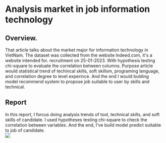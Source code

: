 # Analysis market in job information technology
## Overview.
That article talks about the market major for information technology in VietNam. The dataset was collected from the website Indeed.com, it's a website intended for. recruitment on 25-01-2023. With hypothesis testing chi-square to evaluate the correlation between columns. Purpose article would statistical trend of techincal skills, soft skillsm, programing language, and correlation degree to level experince. And the end I would bulding model recommend system to propose job suitable to user by skills and technical.<br>
## Report
In this report, I forcus doing analysis trends of tool, technical skills, and soft skills of candidate. I used hypotheses testing chi-square to check the correlation between variables. And the end, I've build model predict suitable to job of candidate.<br>
<image src="https://github.com/tranhuuan170302/Analysis-market-in-job-information-technology/blob/main/slide%20b%C3%A1o%20c%C3%A1o%20%C4%91%E1%BB%81%20t%C3%A0i%20(2).pdf"/>
